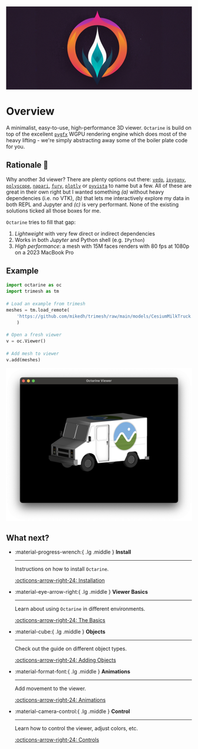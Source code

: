 ![banner](_static/octarine_logo_banner.png)

# Overview
A minimalist, easy-to-use, high-performance 3D viewer. `Octarine` is build on top of the excellent
[`pygfx`](https://github.com/pygfx/pygfx) WGPU rendering engine which does most of the heavy lifting - we're simply
abstracting away some of the boiler plate code for you.

## Rationale :thought_balloon:
Why another 3d viewer? There are plenty options out there:
[`vedo`](https://github.com/marcomusy/vedo), [`ipygany`](https://github.com/jupyter-widgets-contrib/ipygany), [`polyscope`](https://github.com/nmwsharp/polyscope), [`napari`](https://github.com/napari/napari), [`fury`](https://github.com/fury-gl/fury), [`plotly`](https://github.com/plotly/plotly.py) or [`pyvista`](https://github.com/pyvista/pyvista) to name but a few. All of these are great in their own right but I wanted something *(a)* without heavy dependencies (i.e. no VTK), *(b)* that lets me interactively explore my data in both REPL and Jupyter and *(c)* is very performant. None of the existing solutions ticked all those boxes for me.

`Octarine` tries to fill that gap:

1. _Lightweight_ with very few direct or indirect dependencies
2. Works in both _Jupyter_ and Python shell (e.g. `IPython`)
3. _High performance_: a mesh with 15M faces renders with 80 fps at 1080p on a 2023 MacBook Pro

## Example

```python
import octarine as oc
import trimesh as tm

# Load an example from trimesh
meshes = tm.load_remote(
    'https://github.com/mikedh/trimesh/raw/main/models/CesiumMilkTruck.glb'
    )

# Open a fresh viewer
v = oc.Viewer()

# Add mesh to viewer
v.add(meshes)
```

![example](_static/milktruck_example.png)

## What next?

<div class="grid cards" markdown>

-   :material-progress-wrench:{ .lg .middle } __Install__

    ---

    Instructions on how to install `Octarine`.

    [:octicons-arrow-right-24: Installation](install.md)

-   :material-eye-arrow-right:{ .lg .middle } __Viewer Basics__

    ---

    Learn about using `Octarine` in different environments.

    [:octicons-arrow-right-24: The Basics](intro.md)

-   :material-cube:{ .lg .middle } __Objects__

    ---

    Check out the guide on different object types.

    [:octicons-arrow-right-24: Adding Objects](objects.md)

-   :material-format-font:{ .lg .middle } __Animations__

    ---

    Add movement to the viewer.

    [:octicons-arrow-right-24: Animations](animations.md)

-   :material-camera-control:{ .lg .middle } __Control__

    ---

    Learn how to control the viewer, adjust colors, etc.

    [:octicons-arrow-right-24: Controls](controls.md)

</div>